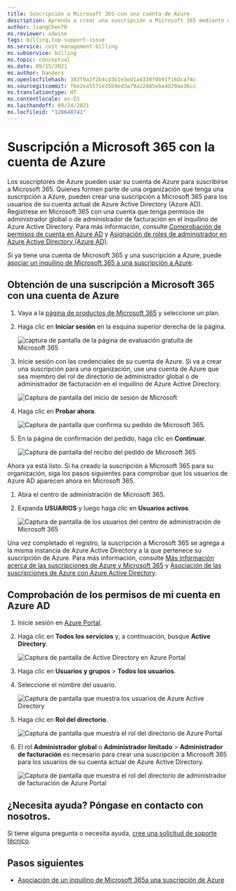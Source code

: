 ```yaml
---
title: Suscripción a Microsoft 365 con una cuenta de Azure
description: Aprenda a crear una suscripción a Microsoft 365 mediante una cuenta de Azure. También puede asociar entre sí cuentas de Azure y Microsoft 365 existentes.
author: JiangChen79
ms.reviewer: adwise
tags: billing,top-support-issue
ms.service: cost-management-billing
ms.subservice: billing
ms.topic: conceptual
ms.date: 09/15/2021
ms.author: banders
ms.openlocfilehash: 383f9a2f2b4cd3b1e3ed1a4330f0b91f16dca74c
ms.sourcegitcommit: f6e2ea5571e35b9ed3a79a22485eba4d20ae36cc
ms.translationtype: HT
ms.contentlocale: es-ES
ms.lasthandoff: 09/24/2021
ms.locfileid: "128648741"
---
```

# <a name="sign-up-for-a-microsoft-365-subscription-with-your-azure-account"></a>Suscripción a Microsoft 365 con la cuenta de Azure

Los suscriptores de Azure pueden usar su cuenta de Azure para suscribirse a Microsoft 365. Quienes formen parte de una organización que tenga una suscripción a Azure, pueden crear una suscripción a Microsoft 365 para los usuarios de su cuenta actual de Azure Active Directory (Azure AD). Regístrese en Microsoft 365 con una cuenta que tenga permisos de administrador global o de administrador de facturación en el inquilino de Azure Active Directory. Para más información, consulte [Comprobación de permisos de cuenta en Azure AD](#RoleInAzureAD) y [Asignación de roles de administrador en Azure Active Directory (Azure AD)](../../active-directory/roles/permissions-reference.md).

Si ya tiene una cuenta de Microsoft 365 y una suscripción a Azure, puede [asociar un inquilino de Microsoft 365 a una suscripción a Azure](../../active-directory/fundamentals/active-directory-how-subscriptions-associated-directory.md).

## <a name="get-a-microsoft-365-subscription-by-using-your-azure-account"></a>Obtención de una suscripción a Microsoft 365 con una cuenta de Azure

1. Vaya a la [página de productos de Microsoft 365](https://www.microsoft.com/microsoft-365/business/all-business) y seleccione un plan.
2. Haga clic en **Iniciar sesión** en la esquina superior derecha de la página.

    ![captura de pantalla de la página de evaluación gratuita de Microsoft 365](./media/azure-account-for-microsoft-365-subscription/12-office-365-trial-page.png)
3. Inicie sesión con las credenciales de su cuenta de Azure. Si va a crear una suscripción para una organización, use una cuenta de Azure que sea miembro del rol de directorio de administrador global o de administrador de facturación en el inquilino de Azure Active Directory.

    ![Captura de pantalla del inicio de sesión de Microsoft](./media/azure-account-for-microsoft-365-subscription/13-office-365-sign-in.png)
4. Haga clic en **Probar ahora**.

    ![Captura de pantalla que confirma su pedido de Microsoft 365.](./media/azure-account-for-microsoft-365-subscription/14-office-365-confirm-your-order.png)
5. En la página de confirmación del pedido, haga clic en **Continuar**.

    ![Captura de pantalla del recibo del pedido de Microsoft 365](./media/azure-account-for-microsoft-365-subscription/15-office-365-order-receipt.png)

Ahora ya está listo. Si ha creado la suscripción a Microsoft 365 para su organización, siga los pasos siguientes para comprobar que los usuarios de Azure AD aparecen ahora en Microsoft 365.

1. Abra el centro de administración de Microsoft 365.
2. Expanda **USUARIOS** y luego haga clic en **Usuarios activos**.

    ![Captura de pantalla de los usuarios del centro de administración de Microsoft 365](./media/azure-account-for-microsoft-365-subscription/16-microsoft-365-admin-center-users.png)

Una vez completado el registro, la suscripción a Microsoft 365 se agrega a la misma instancia de Azure Active Directory a la que pertenece su suscripción de Azure. Para más información, consulte [Más información acerca de las suscripciones de Azure y Microsoft 365](microsoft-365-account-for-azure-subscription.md#more-about-subs) y [Asociación de las suscripciones de Azure con Azure Active Directory](../../active-directory/fundamentals/active-directory-how-subscriptions-associated-directory.md).

## <a name="check-my-account-permissions-in-azure-ad"></a><a id="RoleInAzureAD"></a>Comprobación de los permisos de mi cuenta en Azure AD
1. Inicie sesión en [Azure Portal](https://portal.azure.com/).
2. Haga clic en **Todos los servicios** y, a continuación, busque **Active Directory**.

    ![Captura de pantalla de Active Directory en Azure Portal](./media/azure-account-for-microsoft-365-subscription/billing-more-services-active-directory.png)
3. Haga clic en **Usuarios y grupos** > **Todos los usuarios**.
4. Seleccione el nombre del usuario.

    ![Captura de pantalla que muestra los usuarios de Azure Active Directory](./media/azure-account-for-microsoft-365-subscription/billing-users-groups.png)

5. Haga clic en **Rol del directorio**.

    ![Captura de pantalla que muestra el rol del directorio de Azure Portal](./media/azure-account-for-microsoft-365-subscription/billing-user-directory-role.png)
6.  El rol **Administrador global** o **Administrador limitado** > **Administrador de facturación** es necesario para crear una suscripción a Microsoft 365 para los usuarios de su cuenta actual de Azure Active Directory.

    ![Captura de pantalla que muestra el rol del directorio de administrador de facturación de Azure Portal](./media/azure-account-for-microsoft-365-subscription/billing-directoryrole-limited.png)

## <a name="need-help-contact-us"></a>¿Necesita ayuda? Póngase en contacto con nosotros.

Si tiene alguna pregunta o necesita ayuda, [cree una solicitud de soporte técnico](https://go.microsoft.com/fwlink/?linkid=2083458).

## <a name="next-steps"></a>Pasos siguientes

- [Asociación de un inquilino de Microsoft 365a una suscripción de Azure](../../active-directory/fundamentals/active-directory-how-subscriptions-associated-directory.md)
